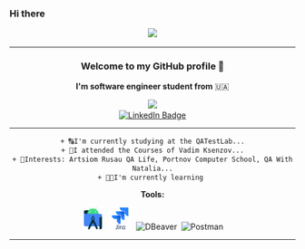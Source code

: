 ### Hi there

<div align="center">
   <img src="https://media.giphy.com/media/l66giOaErlwyeG47Na/giphy.gif"
 </div>
  
  ---
 ### Welcome to my GitHub profile 👋 
**I'm software engineer student from** 🇺🇦
 
  <div id="header" align="center">
  <img src="https://media.giphy.com/media/Y34jqOCXhgEsqRLULa/giphy.gif" width="100"/>
 </div>
 <div id="badges">
  <a href="https://www.linkedin.com/in/julia-vo">
   <img src="https://img.shields.io/badge/LinkedIn-blue?style=for-the-badge&logo=linkedin&logoColor=white" alt="LinkedIn Badge"/>
  </a>
 </div>
 
  ---
  
    + 🔠I'm currently studying at the QATestLab...
    + 🌅I attended the Courses of Vadim Ksenzov...
    + 💙Interests: Artsiom Rusau QA Life, Portnov Computer School, QA With Natalia...
    + 👩‍💻I'm currently learning 
 
 **Tools:**
  <div>
  <img src="https://github.com/devicons/devicon/blob/master/icons/androidstudio/androidstudio-original.svg" title="Androidstudion" alt="Androidstudio" width="40" height="40"/>&nbsp;
   <img src="https://github.com/devicons/devicon/blob/master/icons/jira/jira-original-wordmark.svg" title="Jira" alt="Jira" width="40" height="40"/>&nbsp;
   <img src="https://upload.wikimedia.org/wikipedia/commons/b/b5/DBeaver_logo.svg" title="DBeaver" alt="DBeaver" width="40" height="40"/>&nbsp;
   <img src="https://www.vectorlogo.zone/logos/getpostman/getpostman-ar21.svg" title="Postman" alt="Postman" width="40" height="40"/>
    
 </div>
 
  ---
 
